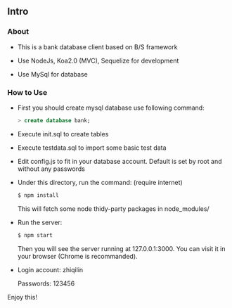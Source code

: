 ## Intro

### About

* This is a bank database client based on B/S framework

* Use NodeJs, Koa2.0 (MVC), Sequelize for development

* Use MySql for database

### How to Use

* First you should create mysql database use following command:
  
  ``` sql
  > create database bank;
  ```

* Execute init.sql to create tables

* Execute testdata.sql to import some basic test data

* Edit config.js to fit in your database account. Default is set by root and without any passwords

* Under this directory, run the command: (require internet)

  ``` js
  $ npm install
  ```

  This will fetch some node thidy-party packages in node_modules/

* Run the server:

  ```js
  $ npm start
  ```

  Then you will see the server running at 127.0.0.1:3000. You can visit it in your browser (Chrome is recommanded).

* Login account: zhiqilin

  Passwords: 123456

Enjoy this!